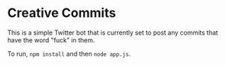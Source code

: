 # Creative Commits

This is a simple Twitter bot that is currently set to post any commits that have the word "fuck" in them.

To run, `npm install` and then `node app.js`.
